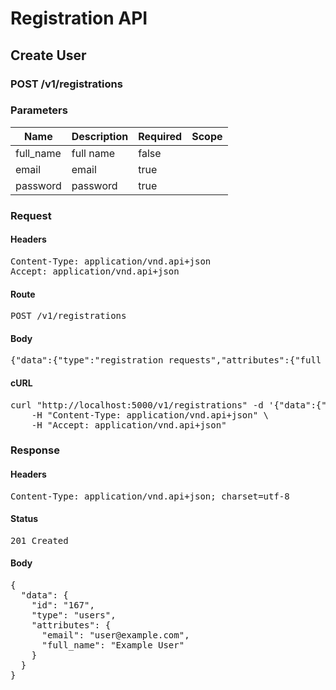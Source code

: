 # Registration API

## Create User

### POST /v1/registrations

### Parameters

| Name | Description | Required | Scope |
|------|-------------|----------|-------|
| full_name | full name | false |  |
| email | email | true |  |
| password | password | true |  |

### Request

#### Headers

<pre>Content-Type: application/vnd.api+json
Accept: application/vnd.api+json</pre>

#### Route

<pre>POST /v1/registrations</pre>

#### Body

<pre>{"data":{"type":"registration_requests","attributes":{"full_name":"Example User","email":"user@example.com","password":"123456"}}}</pre>

#### cURL

<pre class="request">curl &quot;http://localhost:5000/v1/registrations&quot; -d &#39;{&quot;data&quot;:{&quot;type&quot;:&quot;registration_requests&quot;,&quot;attributes&quot;:{&quot;full_name&quot;:&quot;Example User&quot;,&quot;email&quot;:&quot;user@example.com&quot;,&quot;password&quot;:&quot;123456&quot;}}}&#39; -X POST \
	-H &quot;Content-Type: application/vnd.api+json&quot; \
	-H &quot;Accept: application/vnd.api+json&quot;</pre>

### Response

#### Headers

<pre>Content-Type: application/vnd.api+json; charset=utf-8</pre>

#### Status

<pre>201 Created</pre>

#### Body

<pre>{
  "data": {
    "id": "167",
    "type": "users",
    "attributes": {
      "email": "user@example.com",
      "full_name": "Example User"
    }
  }
}</pre>
